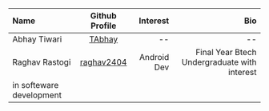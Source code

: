 | Name             | Github Profile                         |   Interest             |   Bio      |
| :---             |    :----:                              |          ---:          |      ---:  |
| Abhay Tiwari     | [TAbhay](https://github.com/TAbhay/)   |       --               |   --       |
| Raghav Rastogi   |[raghav2404](https://github.com/raghav2404)|     Android Dev     |     Final Year Btech Undergraduate with interest 
                                                                                            in softeware development    |
